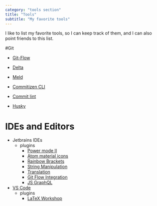 ```yaml
---
category: "tools section"
title: "Tools"
subtitle: "My favorite tools"
---
```


I like to list my favorite tools, so I can keep track of them, and I can also point friends to this list.

#Git

- [Git-Flow](https://github.com/petervanderdoes/gitflow-avh)

- [Delta](https://github.com/dandavison/delta)

- [Meld](https://meldmerge.org/)

- [Commitizen CLI](https://github.com/commitizen/cz-cli)

- [Commit lint](https://github.com/conventional-changelog/commitlint)

- [Husky](https://github.com/typicode/husky)

# IDEs and Editors

- Jetbrains IDEs
  - plugins
    - [Power mode II](https://plugins.jetbrains.com/plugin/8251-power-mode-ii)
    - [Atom material icons](https://plugins.jetbrains.com/plugin/10044-atom-material-icons)
    - [Rainbow Brackets](https://plugins.jetbrains.com/plugin/10080-rainbow-brackets)
    - [String Manipulation](https://plugins.jetbrains.com/plugin/2162-string-manipulation)
    - [Translation](https://plugins.jetbrains.com/plugin/8579-translation)
    - [Git Flow Integration](https://github.com/OpherV/gitflow4idea/)
    - [JS GraphQL](https://github.com/jimkyndemeyer/js-graphql-intellij-plugin)
- [VS Code](https://code.visualstudio.com/)
  - plugins
    - [LaTeX Workshop](https://github.com/James-Yu/LaTeX-Workshop)
